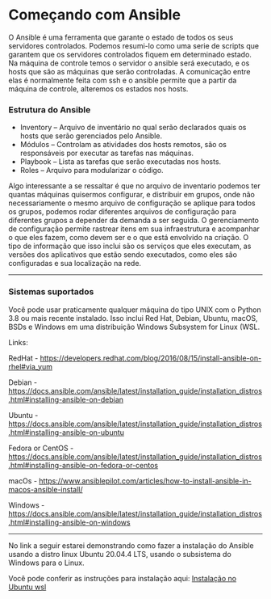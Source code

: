 
# Começando com Ansible

O Ansible é uma ferramenta que garante o estado de todos os seus servidores controlados. Podemos resumi-lo como uma serie de scripts que garantem que os servidores controlados fiquem em determinado estado. 
Na máquina de controle temos o servidor o ansible será executado, e os hosts que são as máquinas que serão controladas. A comunicação entre elas é normalmente feita com ssh e o ansible permite que a partir da máquina de controle, alteremos os estados nos hosts. 


### Estrutura do Ansible
- Inventory – Arquivo de inventário no qual serão declarados quais os hosts que serão gerenciados pelo Ansible.
- Módulos – Controlam as atividades dos hosts remotos, são os responsáveis por executar as tarefas nas máquinas.
- Playbook – Lista as tarefas que serão executadas nos hosts.
- Roles – Arquivo para modularizar o código. 

Algo interessante a se ressaltar é que no arquivo de inventario podemos ter quantas máquinas quisermos configurar, e distribuir em grupos, onde não necessariamente o mesmo arquivo de configuração se aplique para todos os grupos, podemos rodar diferentes arquivos de configuração para diferentes grupos a depender da demanda a ser seguida. 
O gerenciamento de configuração permite rastrear itens em sua infraestrutura e acompanhar o que eles fazem, como devem ser e o que está envolvido na criação. O tipo de informação que isso inclui são os serviços que eles executam, as versões dos aplicativos que estão sendo executados, como eles são configuradas e sua localização na rede.

___

### Sistemas suportados
Você pode usar praticamente qualquer máquina do tipo UNIX com o Python 3.8 ou mais recente instalado. Isso inclui Red Hat, Debian, Ubuntu, macOS, BSDs e Windows em uma distribuição Windows Subsystem for Linux (WSL.

Links: 

RedHat - https://developers.redhat.com/blog/2016/08/15/install-ansible-on-rhel#via_yum

Debian - https://docs.ansible.com/ansible/latest/installation_guide/installation_distros.html#installing-ansible-on-debian

Ubuntu - https://docs.ansible.com/ansible/latest/installation_guide/installation_distros.html#installing-ansible-on-ubuntu

Fedora or CentOS - https://docs.ansible.com/ansible/latest/installation_guide/installation_distros.html#installing-ansible-on-fedora-or-centos

macOs - https://www.ansiblepilot.com/articles/how-to-install-ansible-in-macos-ansible-install/

Windows - https://docs.ansible.com/ansible/latest/installation_guide/installation_distros.html#installing-ansible-on-windows 

___
No link a seguir estarei demonstrando como fazer a instalação do Ansible usando a distro linux Ubuntu 20.04.4 LTS, usando o subsistema do Windows para o Linux. 

Você pode conferir as instruções para instalação aqui:  [Instalação no Ubuntu wsl](https://github.com/matiassingers/awesome-readme)
